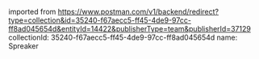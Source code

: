 imported from https://www.postman.com/v1/backend/redirect?type=collection&id=35240-f67aecc5-ff45-4de9-97cc-ff8ad045654d&entityId=14422&publisherType=team&publisherId=37129
collectionId: 35240-f67aecc5-ff45-4de9-97cc-ff8ad045654d
name: Spreaker